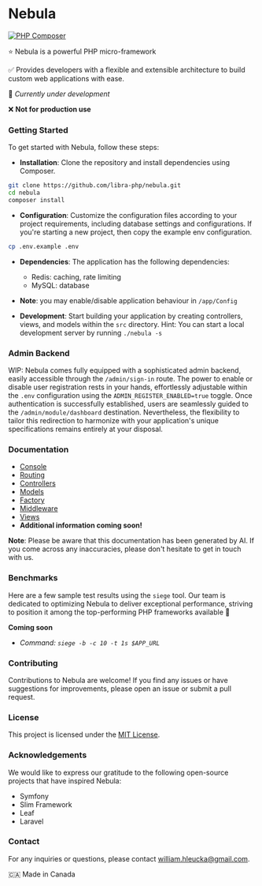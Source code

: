 # Nebula
[![PHP Composer](https://github.com/libra-php/nebula/actions/workflows/php.yml/badge.svg?branch=main)](https://github.com/libra-php/nebula/actions/workflows/php.yml)

⭐ Nebula is a powerful PHP micro-framework

✅ Provides developers with a flexible and extensible architecture to build custom web applications with ease.

👷 *Currently under development*

❌ **Not for production use**


### Getting Started

To get started with Nebula, follow these steps:


- **Installation**: Clone the repository and install dependencies using Composer.
```bash
git clone https://github.com/libra-php/nebula.git
cd nebula
composer install
```

- **Configuration**: Customize the configuration files according to your project requirements, including database settings and configurations. If you're starting a new project, then copy the example env configuration.

```bash
cp .env.example .env
```

- **Dependencies**: The application has the following dependencies:

    - Redis: caching, rate limiting
    - MySQL: database

- **Note**: you may enable/disable application behaviour in `/app/Config`

- **Development**: Start building your application by creating controllers, views, and models within the `src` directory. 
Hint: You can start a local development server by running `./nebula -s`

### Admin Backend

WIP: Nebula comes fully equipped with a sophisticated admin backend, easily accessible through the `/admin/sign-in` route. The power to enable or disable user registration rests in your hands, effortlessly adjustable within the `.env` configuration using the `ADMIN_REGISTER_ENABLED=true` toggle. Once authentication is successfully established, users are seamlessly guided to the `/admin/module/dashboard` destination. Nevertheless, the flexibility to tailor this redirection to harmonize with your application's unique specifications remains entirely at your disposal.

### Documentation
- [Console](docs/CONSOLE.md)
- [Routing](docs/ROUTING.md)
- [Controllers](docs/CONTROLLERS.md)
- [Models](docs/MODELS.md)
- [Factory](docs/FACTORY.md)
- [Middleware](docs/MIDDLEWARE.md)
- [Views](docs/VIEWS.md)
- **Additional information coming soon!**

**Note**: Please be aware that this documentation has been generated by AI. If you come across any inaccuracies, please don't hesitate to get in touch with us.


### Benchmarks

Here are a few sample test results using the `siege` tool. Our team is dedicated to optimizing Nebula to deliver exceptional performance, striving to position it among the top-performing PHP frameworks available 🚀 

**Coming soon**

- *Command: `siege -b -c 10 -t 1s $APP_URL`*


### Contributing

Contributions to Nebula are welcome! If you find any issues or have suggestions for improvements, please open an issue or submit a pull request. 


### License

This project is licensed under the <a href='https://github.com/libra-php/nebula/blob/main/LICENSE'>MIT License</a>.


### Acknowledgements

We would like to express our gratitude to the following open-source projects that have inspired Nebula:

- Symfony
- Slim Framework
- Leaf
- Laravel


### Contact

For any inquiries or questions, please contact william.hleucka@gmail.com.


🇨🇦 Made in Canada
